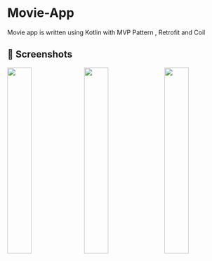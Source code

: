 # Movie-App
Movie app is written using Kotlin with MVP Pattern , Retrofit and Coil

## 📸 Screenshots
<pre>
<img src="https://i.postimg.cc/c465tPzK/Screenshot-1658224069.png" width="33%"> <img src="https://i.postimg.cc/mZpm48rT/Screenshot-1658224089.png" width="33%">  <img src="https://i.postimg.cc/6QBrnvQH/Screenshot-1658224098.png" width="33%">  
</pre>
